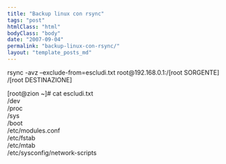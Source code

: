 ```yaml
---
title: "Backup linux con rsync"
tags: "post"
htmlClass: "html"
bodyClass: "body"
date: "2007-09-04"
permalink: "backup-linux-con-rsync/"
layout: "template_posts_md"
---
```

<p>rsync -avz &#8211;exclude-from=escludi.txt root@192.168.0.1:/[root SORGENTE] <br />/[root DESTINAZIONE]</p>
<p>[root@zion ~]# cat escludi.txt<br />/dev<br />/proc<br />/sys<br />/boot<br />/etc/modules.conf<br />/etc/fstab<br />/etc/mtab<br />/etc/sysconfig/network-scripts</p>
